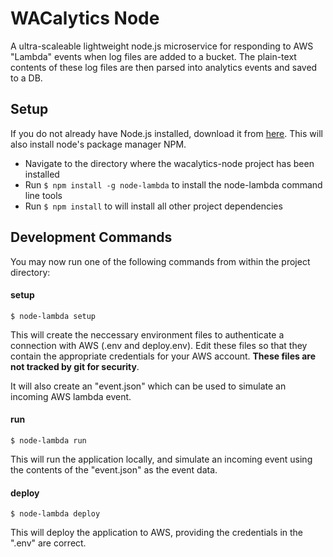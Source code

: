 # WACalytics Node

A ultra-scaleable lightweight node.js microservice for responding to AWS "Lambda" events when log files are added to a bucket. The plain-text contents of these log files are then parsed into analytics events and saved to a DB.

## Setup

If you do not already have Node.js installed, download it from [here](https://nodejs.org/en/). This will also install node's package manager NPM.

- Navigate to the directory where the wacalytics-node project has been installed
- Run `$ npm install -g node-lambda` to install the node-lambda command line tools
- Run `$ npm install` to will install all other project dependencies

## Development Commands

You may now run one of the following commands from within the project directory:

#### setup

`$ node-lambda setup`

This will create the neccessary environment files to authenticate a connection with AWS (.env and deploy.env). Edit these files so that they contain the appropriate credentials for your AWS account. **These files are not tracked by git for security**.

It will also create an "event.json" which can be used to simulate an incoming AWS lambda event. 

#### run

`$ node-lambda run`

This will run the application locally, and simulate an incoming event using the contents of the "event.json" as the event data.

#### deploy

`$ node-lambda deploy`

This will deploy the application to AWS, providing the credentials in the ".env" are correct.
